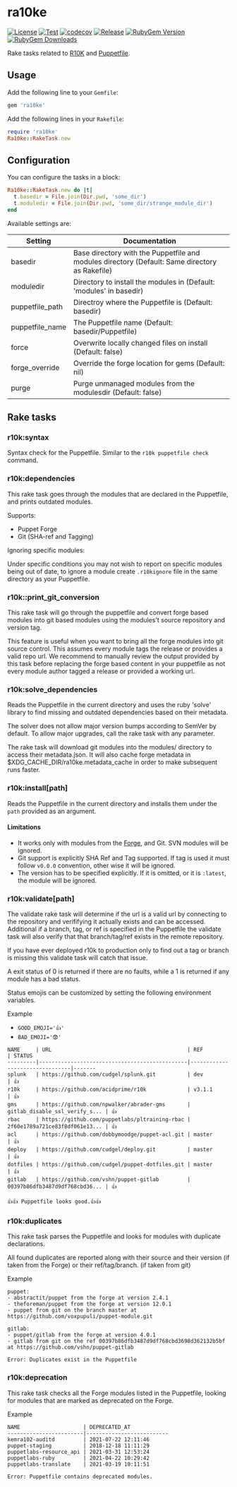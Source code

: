 ra10ke
======

[![License](https://img.shields.io/github/license/voxpupuli/ra10ke.svg)](https://github.com/voxpupuli/ra10ke/blob/master/LICENSE.txt)
[![Test](https://github.com/voxpupuli/ra10ke/actions/workflows/test.yml/badge.svg)](https://github.com/voxpupuli/ra10ke/actions/workflows/test.yml)
[![codecov](https://codecov.io/gh/voxpupuli/ra10ke/branch/master/graph/badge.svg?token=Mypkl78hvK)](https://codecov.io/gh/voxpupuli/ra10ke)
[![Release](https://github.com/voxpupuli/ra10ke/actions/workflows/release.yml/badge.svg)](https://github.com/voxpupuli/ra10ke/actions/workflows/release.yml)
[![RubyGem Version](https://img.shields.io/gem/v/ra10ke.svg)](https://rubygems.org/gems/ra10ke)
[![RubyGem Downloads](https://img.shields.io/gem/dt/ra10ke.svg)](https://rubygems.org/gems/ra10ke)

Rake tasks related to [R10K](https://github.com/puppetlabs/r10k) and
[Puppetfile](https://github.com/puppetlabs/r10k/blob/master/doc/puppetfile.mkd).

## Usage

Add the following line to your `Gemfile`:
```ruby
gem 'ra10ke'
```

Add the following lines in your `Rakefile`:

```ruby
require 'ra10ke'
Ra10ke::RakeTask.new
```

## Configuration

You can configure the tasks in a block:

```ruby
Ra10ke::RakeTask.new do |t|
  t.basedir = File.join(Dir.pwd, 'some_dir')
  t.moduledir = File.join(Dir.pwd, 'some_dir/strange_module_dir')
end
```

Available settings are:

| Setting         | Documentation                                                                                 |
|-----------------|-----------------------------------------------------------------------------------------------|
| basedir         | Base directory with the Puppetfile and modules directory (Default: Same directory as Rakefile)|
| moduledir       | Directory to install the modules in (Default: 'modules' in basedir)                           |
| puppetfile_path | Directroy where the Puppetfile is (Default: basedir)                                          |
| puppetfile_name | The Puppetfile name (Default: basedir/Puppetfile)                                             |
| force           | Overwrite locally changed files on install (Default: false)                                   |
| forge_override  | Override the forge location for gems (Default: nil)                                           |
| purge           | Purge unmanaged modules from the modulesdir (Default: false)                                  |

## Rake tasks

### r10k:syntax

Syntax check for the Puppetfile. Similar to the `r10k puppetfile check`
command.

### r10k:dependencies

This rake task goes through the modules that are declared in the Puppetfile,
and prints outdated modules.

Supports:
  - Puppet Forge
  - Git (SHA-ref and Tagging)

Ignoring specific modules:

Under specific conditions you may not wish to report on specific modules being out of date,
to ignore a module create `.r10kignore` file in the same directory as your Puppetfile.

### r10k::print_git_conversion
This rake task will go through the puppetfile and convert forge based modules into git based modules using
the modules't source repository and version tag.

This feature is useful when you want to bring all the forge modules into git source control.  This assumes every module
tags the release or provides a valid repo url.  We recommend to manually review
the output provided by this task before replacing the forge based content in your puppetfile as not every module author
tagged a release or provided a working url.

### r10k:solve_dependencies

Reads the Puppetfile in the current directory and uses the ruby 'solve' library to find
missing and outdated dependencies based on their metadata.

The solver does not allow major version bumps according to SemVer by default. To allow
major upgrades, call the rake task with any parameter.

The rake task will download git modules into the modules/ directory to access their metadata.json.
It will also cache forge metadata in ̃$XDG_CACHE_DIR/ra10ke.metadata_cache in order to make subsequent
runs faster.

### r10k:install[path]

Reads the Puppetfile in the current directory and installs them under the `path` provided as an argument.

#### Limitations

  * It works only with modules from the [Forge](https://forge.puppetlabs.com), and Git.
  SVN modules will be ignored.
  * Git support is explicitly SHA Ref and Tag supported. If tag is used it must follow
  `v0.0.0` convention, other wise it will be ignored.
  * The version has to be specified explicitly. If it is omitted, or it is
  `:latest`, the module will be ignored.

### r10k:validate[path]
The validate rake task will determine if the url is a valid url by connecting
to the repository and verififying it actually exists and can be accessed.
Additional if a branch, tag, or ref is specified in the Puppetfile the validate
task will also verify that that branch/tag/ref exists in the remote repository.

If you have ever deployed r10k to production only to find out a tag or branch is
missing this validate task will catch that issue.

A exit status of 0 is returned if there are no faults, while a 1 is returned if
any module has a bad status.

Status emojis can be customized by setting the following environment variables.

Example

 * `GOOD_EMOJI='👍'`
 * `BAD_EMOJI='😨'`


```
NAME     | URL                                           | REF                            | STATUS
---------|-----------------------------------------------|--------------------------------|-------
splunk   | https://github.com/cudgel/splunk.git          | dev                            | 👍
r10k     | https://github.com/acidprime/r10k             | v3.1.1                         | 👍
gms      | https://github.com/npwalker/abrader-gms       | gitlab_disable_ssl_verify_s... | 👍
rbac     | https://github.com/puppetlabs/pltraining-rbac | 2f60e1789a721ce83f8df061e13... | 👍
acl      | https://github.com/dobbymoodge/puppet-acl.git | master                         | 👍
deploy   | https://github.com/cudgel/deploy.git          | master                         | 👍
dotfiles | https://github.com/cudgel/puppet-dotfiles.git | master                         | 👍
gitlab   | https://github.com/vshn/puppet-gitlab         | 00397b86dfb3487d9df768cbd36... | 👍

👍👍 Puppetfile looks good.👍👍
```

### r10k:duplicates

This rake task parses the Puppetfile and looks for modules with duplicate
declarations.

All found duplicates are reported along with their source and their version
(if taken from the Forge) or their ref/tag/branch. (if taken from git)

Example

```
puppet:
- abstractit/puppet from the forge at version 2.4.1
- theforeman/puppet from the forge at version 12.0.1
- puppet from git on the branch master at https://github.com/voxpupuli/puppet-module.git

gitlab:
- puppet/gitlab from the forge at version 4.0.1
- gitlab from git on the ref 00397b86dfb3487d9df768cbd3698d362132b5bf at https://github.com/vshn/puppet-gitlab

Error: Duplicates exist in the Puppetfile
```

### r10k:deprecation

This rake task checks all the Forge modules listed in the Puppetfile, looking
for modules that are marked as deprecated on the Forge.

Example

```
NAME                    | DEPRECATED_AT
------------------------|--------------------------
kemra102-auditd         | 2021-07-22 12:11:46
puppet-staging          | 2018-12-18 11:11:29
puppetlabs-resource_api | 2021-03-31 12:53:24
puppetlabs-ruby         | 2021-04-22 10:29:42
puppetlabs-translate    | 2021-03-19 10:11:51

Error: Puppetfile contains deprecated modules.
```
